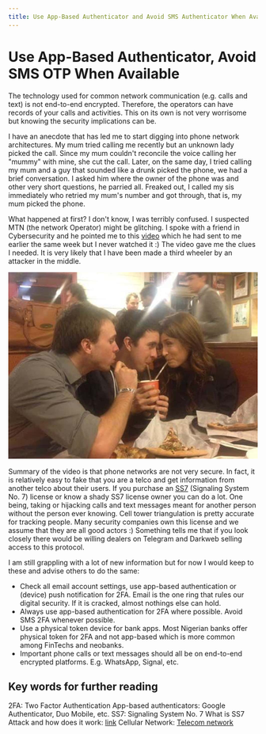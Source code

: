 ```yaml
---
title: Use App-Based Authenticator and Avoid SMS Authenticator When Available
---
```


# Use App-Based Authenticator, Avoid SMS OTP When Available

The technology used for common network communication (e.g. calls and text) is not end-to-end encrypted. Therefore, the operators can have records of your calls and activities. This on its own is not very worrisome but knowing the security implications can be.

I have an anecdote that has led me to start digging into phone network architectures. My mum tried calling me recently but an unknown lady picked the call. Since my mum couldn't reconcile the voice calling her "mummy" with mine, she cut the call. Later, on the same day, I tried calling my mum and a guy that sounded like a drunk picked the phone, we had a brief conversation. I asked him where the owner of the phone was and other very short questions, he parried all. Freaked out, I called my sis immediately who retried my mum's number and got through, that is, my mum picked the phone.

What happened at first? I don't know, I was terribly confused. I suspected MTN (the network Operator) might be glitching. I spoke with a friend in Cybersecurity and he pointed me to this [video](https://www.youtube.com/watch?v=wVyu7NB7W6Y) which he had sent to me earlier the same week but I never watched it :) The video gave me the clues I needed. It is very likely that I have been made a third wheeler by an attacker in the middle.

![Third-wheeler](../resources/third-wheeler.jpeg)

Summary of the video is that phone networks are not very secure. In fact, it is relatively easy to fake that you are a telco and get information from another telco about their users.  If you purchase an [SS7](https://en.wikipedia.org/wiki/Signalling_System_No._7) (Signaling System No. 7) license or know a shady SS7 license owner you can do a lot. One being, taking or hijacking calls and text messages meant for another person without the person ever knowing. Cell tower triangulation is pretty accurate for tracking people. Many security companies own this license and we assume that they are all good actors :) Something tells me that if you look closely there would be willing dealers on Telegram and Darkweb selling access to this protocol.

I am still grappling with a lot of new information but for now I would keep to these and advise others to do the same:

- Check all email account settings, use app-based authentication or (device) push notification for 2FA. Email is the one ring that rules our digital security. If it is cracked, almost nothings else can hold.
- Always use app-based authentication for 2FA where possible. Avoid SMS 2FA whenever possible.
- Use a physical token device for bank apps. Most Nigerian banks offer physical token for 2FA and not app-based which is more common among FinTechs and neobanks.
- Important phone calls or text messages should all be on end-to-end encrypted platforms. E.g. WhatsApp, Signal, etc.

## Key words for further reading

2FA: Two Factor Authentication
App-based authenticators: Google Authenticator, Duo Mobile, etc.
SS7: Signaling System No. 7
What is SS7 Attack and how does it work: [link](https://www.reddit.com/r/AskNetsec/comments/s0t5za/what_is_an_ss7_attack_and_how_does_it_work/)
Cellular Network: [Telecom network](https://en.wikipedia.org/wiki/Cellular_network)
